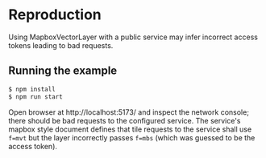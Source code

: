 # Reproduction

Using MapboxVectorLayer with a public service may infer incorrect access tokens leading to bad requests.

## Running the example

```bash
$ npm install
$ npm run start
```

Open browser at http://localhost:5173/ and inspect the network console; there should be bad requests to the configured service.
The service's mapbox style document defines that tile requests to the service shall use `f=mvt` but the layer
incorrectly passes `f=mbs` (which was guessed to be the access token).
